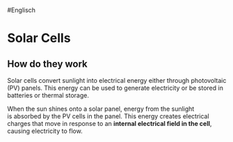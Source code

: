 #Englisch

# Solar Cells
## How do they work
Solar cells convert sunlight into electrical energy either through photovoltaic (PV) panels. This energy can be used to generate electricity or be stored in batteries or thermal storage.

When the sun shines onto a solar panel, energy from the sunlight is absorbed by the PV cells in the panel. This energy creates electrical charges that move in response to an **internal electrical field in the cell**, causing electricity to flow.